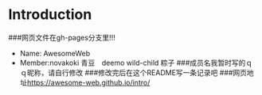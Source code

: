 # Introduction
###网页文件在gh-pages分支里!!!
- Name: AwesomeWeb
- Member:novakoki 青豆　deemo wild-child 粽子
###成员名我暂时写的ｑｑ昵称，请自行修改
###修改完后在这个README写一条记录吧
###网页地址<https://awesome-web.github.io/intro/>
